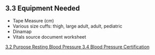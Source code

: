 ## 3.3 Equipment Needed

* Tape Measure (cm)
* Various size cuffs: thigh, large adult, adult, pediatric
* Dinamap
* Vitals source document worksheet


<div class="center">
<div class="btn-group">
  <a href=":pages_path:/manuals/resting-blood-pressure/3-02-purpose.md" class="btn btn-default">
    <span class="glyphicon glyphicon-chevron-left"></span>
    3.2 Purpose
  </a>

  <a href=":pages_path:/manuals/resting-blood-pressure" class="btn btn-default">
    <span class="glyphicon glyphicon-chevron-up"></span>
    Resting Blood Pressure
  </a>

  <a href=":pages_path:/manuals/resting-blood-pressure/3-04-bp-certification.md" class="btn btn-success">
    3.4 Blood Pressure Certification
    <span class="glyphicon glyphicon-chevron-right"></span>
  </a>
</div>
</div>
